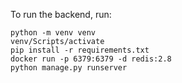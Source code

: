 To run the backend, run:

```
python -m venv venv
venv/Scripts/activate
pip install -r requirements.txt
docker run -p 6379:6379 -d redis:2.8
python manage.py runserver
```